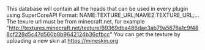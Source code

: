 This database will contain all the heads that can be used in every plugin using SuperCoreAPI
Format: NAME:TEXTURE_URL;NAME2:TEXTURE_URL;...
The texure url must be from minecraft.net, for example "http://textures.minecraft.net/texture/69369dba486dae3ab79a5676a1c9f488cf228d5c47d560b8b9642124b36cfbcc"
You can get the texture by uploading a new skin at https://mineskin.org
